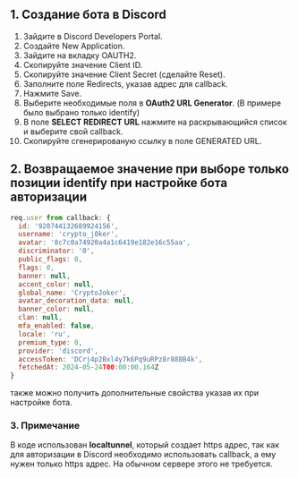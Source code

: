 ## 1. Создание бота в Discord

1. Зайдите в Discord Developers Portal.
2. Создайте New Application.
3. Зайдите на вкладку OAUTH2.
4. Скопируйте значение Client ID.
5. Скопируйте значение Client Secret (сделайте Reset).
6. Заполните поле Redirects, указав адрес для callback.
7. Нажмите Save.
8. Выберите необходимые поля в **OAuth2 URL Generator**. (В примере было выбрано только identify)
9. В поле **SELECT REDIRECT URL** нажмите на раскрывающийся список и выберите свой callback.
10. Скопируйте сгенерированую ссылку в поле GENERATED URL.

## 2. Возвращаемое значение при выборе только позиции identify при настройке бота авторизации

```js
req.user from callback: {
  id: '920744132689924156',
  username: 'crypto_j0ker',
  avatar: '8c7c0a74920a4a1c6419e182e16c55aa',
  discriminator: '0',
  public_flags: 0,
  flags: 0,
  banner: null,
  accent_color: null,
  global_name: 'CryptoJoker',
  avatar_decoration_data: null,
  banner_color: null,
  clan: null,
  mfa_enabled: false,
  locale: 'ru',
  premium_type: 0,
  provider: 'discord',
  accessToken: 'DCrj4p2Bxl4y7k6Pq9uRPz8r888B4k',
  fetchedAt: 2024-05-24T00:00:00.164Z
}
```
также можно получить дополнительные свойства указав их при настройке бота.

### 3. Примечание

В коде использован **localtunnel**, который создает https адрес, так как для авторизации в Discord необходимо использовать callback, а ему нужен только https адрес. На обычном сервере этого не требуется.